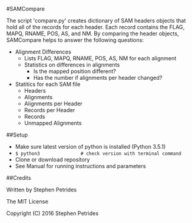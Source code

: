 #SAMCompare

The script 'compare.py' creates dictionary of SAM headers objects that hold all of the records for each header. Each record contains the FLAG, MAPQ, RNAME, POS, AS, and NM. By comparing the header objects, SAMCompare helps to answer the following questions:
	
- Alignment Differences
	- Lists FLAG, MAPQ, RNAME, POS, AS, NM for each alignment
	- Statistics on differences in alignments
		- Is the mapped position different?
		- Has the number if alignments per header changed?
- Statitics for each SAM file
	- Headers 
	- Alignments
	- Alignments per Header
	- Records per Header
	- Records
	- Unmapped Alignments

##Setup
- Make sure latest version of python is installed (Python 3.5.1)
- `$ python3               # check version with terminal command`
- Clone or download repository
- See Manual for running instructions and parameters

##Credits

Written by Stephen Petrides

The MIT License

Copyright (C) 2016 Stephen Petrides
